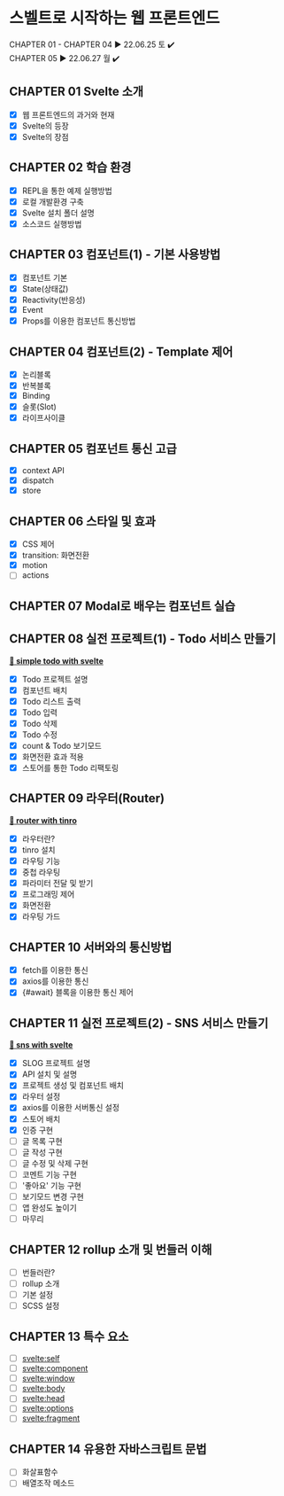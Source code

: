 # 스벨트로 시작하는 웹 프론트엔드

CHAPTER 01 - CHAPTER 04 ▶ 22.06.25 토 ✔️  
CHAPTER 05 ▶ 22.06.27 월 ✔️

## CHAPTER 01 Svelte 소개

-   [x] 웹 프론트엔드의 과거와 현재
-   [x] Svelte의 등장
-   [x] Svelte의 장점

## CHAPTER 02 학습 환경

-   [x] REPL을 통한 예제 실행방법
-   [x] 로컬 개발환경 구축
-   [x] Svelte 설치 폴더 설명
-   [x] 소스코드 실행방법

## CHAPTER 03 컴포넌트(1) - 기본 사용방법

-   [x] 컴포넌트 기본
-   [x] State(상태값)
-   [x] Reactivity(반응성)
-   [x] Event
-   [x] Props를 이용한 컴포넌트 통신방법

## CHAPTER 04 컴포넌트(2) - Template 제어

-   [x] 논리블록
-   [x] 반복블록
-   [x] Binding
-   [x] 슬롯(Slot)
-   [x] 라이프사이클

## CHAPTER 05 컴포넌트 통신 고급

-   [x] context API
-   [x] dispatch
-   [x] store

## CHAPTER 06 스타일 및 효과

-   [x] CSS 제어
-   [x] transition: 화면전환
-   [x] motion
-   [ ] actions

## CHAPTER 07 Modal로 배우는 컴포넌트 실습

## CHAPTER 08 실전 프로젝트(1) - Todo 서비스 만들기

[**🍫 simple todo with svelte**](https://github.com/sookyeongyeom/svelte-todo)

-   [x] Todo 프로젝트 설명
-   [x] 컴포넌트 배치
-   [x] Todo 리스트 출력
-   [x] Todo 입력
-   [x] Todo 삭제
-   [x] Todo 수정
-   [x] count & Todo 보기모드
-   [x] 화면전환 효과 적용
-   [x] 스토어를 통한 Todo 리팩토링

## CHAPTER 09 라우터(Router)

[**🍫 router with tinro**](https://github.com/sookyeongyeom/svelte-router)

-   [x] 라우터란?
-   [x] tinro 설치
-   [x] 라우팅 기능
-   [x] 중첩 라우팅
-   [x] 파라미터 전달 및 받기
-   [x] 프로그래밍 제어
-   [x] 화면전환
-   [x] 라우팅 가드

## CHAPTER 10 서버와의 통신방법

-   [x] fetch를 이용한 통신
-   [x] axios를 이용한 통신
-   [x] {#await} 블록을 이용한 통신 제어

## CHAPTER 11 실전 프로젝트(2) - SNS 서비스 만들기

[**🍫 sns with svelte**](https://github.com/sookyeongyeom/svelte-sns)

-   [x] SLOG 프로젝트 설명
-   [x] API 설치 및 설명
-   [x] 프로젝트 생성 및 컴포넌트 배치
-   [x] 라우터 설정
-   [x] axios를 이용한 서버통신 설정
-   [x] 스토어 배치
-   [x] 인증 구현
-   [ ] 글 목록 구현
-   [ ] 글 작성 구현
-   [ ] 글 수정 및 삭제 구현
-   [ ] 코멘트 기능 구현
-   [ ] '좋아요' 기능 구현
-   [ ] 보기모드 변경 구현
-   [ ] 앱 완성도 높이기
-   [ ] 마무리

## CHAPTER 12 rollup 소개 및 번들러 이해

-   [ ] 번들러란?
-   [ ] rollup 소개
-   [ ] 기본 설정
-   [ ] SCSS 설정

## CHAPTER 13 특수 요소

-   [ ] <svelte:self>
-   [ ] <svelte:component>
-   [ ] <svelte:window>
-   [ ] <svelte:body>
-   [ ] <svelte:head>
-   [ ] <svelte:options>
-   [ ] <svelte:fragment>

## CHAPTER 14 유용한 자바스크립트 문법

-   [ ] 화살표함수
-   [ ] 배열조작 메소드
